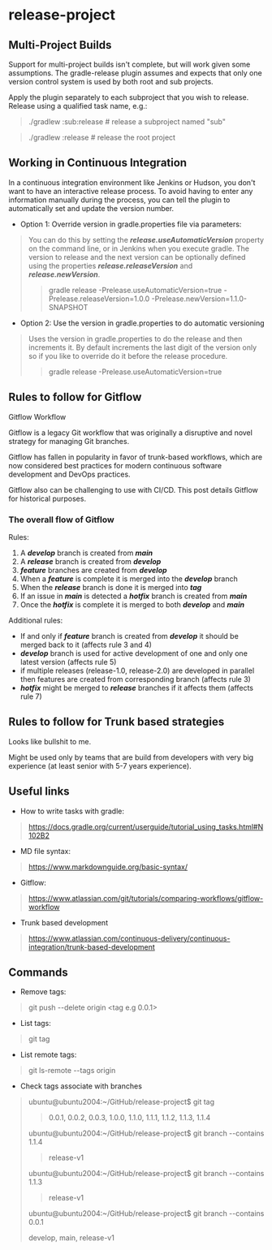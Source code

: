 # release-project

## Multi-Project Builds

Support for multi-project builds isn't complete, but will work given some assumptions. 
The gradle-release plugin assumes and expects that only one version control system is used by both root and sub projects.

Apply the plugin separately to each subproject that you wish to release. Release using a qualified task name, e.g.:
> ./gradlew :sub:release # release a subproject named "sub"

> ./gradlew :release # release the root project

## Working in Continuous Integration

In a continuous integration environment like Jenkins or Hudson, 
you don't want to have an interactive release process. 
To avoid having to enter any information manually during the process, 
you can tell the plugin to automatically set and update the version number.

- Option 1: Override version in gradle.properties file via parameters:

> You can do this by setting the ***release.useAutomaticVersion*** property on the command line, 
> or in Jenkins when you execute gradle. The version to release and the next version can be optionally 
> defined using the properties ***release.releaseVersion*** and ***release.newVersion***.
> 
>> gradle release -Prelease.useAutomaticVersion=true -Prelease.releaseVersion=1.0.0 -Prelease.newVersion=1.1.0-SNAPSHOT

- Option 2: Use the version in gradle.properties to do automatic versioning

> Uses the version in gradle.properties to do the release and then increments it.
> By default increments the last digit of the version only so if you like to override do it before the release procedure.
> 
>> gradle release -Prelease.useAutomaticVersion=true


## Rules to follow for Gitflow 


Gitflow Workflow

Gitflow is a legacy Git workflow that was originally a disruptive 
and novel strategy for managing Git branches. 

Gitflow has fallen in popularity in favor of trunk-based workflows, 
which are now considered best practices for modern continuous software development and DevOps practices. 

Gitflow also can be challenging to use with CI/CD. This post details Gitflow for historical purposes.

### The overall flow of Gitflow 
Rules: 
1. A ***develop*** branch is created from ***main*** 
2. A ***release*** branch is created from ***develop*** 
3. ***feature*** branches are created from ***develop*** 
4. When a ***feature*** is complete it is merged into the ***develop*** branch 
5. When the ***release*** branch is done it is merged into ***tag*** 
6. If an issue in ***main*** is detected a ***hotfix*** branch is created from ***main***    
7. Once the ***hotfix*** is complete it is merged to both ***develop*** and ***main***

Additional rules:
- If and only if ***feature*** branch is created from ***develop*** it should be merged back to it (affects rule 3 and 4)
- ***develop*** branch is used for active development of one and only one latest version (affects rule 5)
- if multiple releases (release-1.0, release-2.0) are developed in parallel then features are created from corresponding branch (affects rule 3)
- ***hotfix*** might be merged to ***release*** branches if it affects them (affects rule 7)

## Rules to follow for Trunk based strategies 

Looks like bullshit to me. 

Might be used only by teams that are build from developers with very big experience 
(at least senior with 5-7 years experience).



## Useful links 

- How to write tasks with gradle:
> https://docs.gradle.org/current/userguide/tutorial_using_tasks.html#N102B2

- MD file syntax:
> https://www.markdownguide.org/basic-syntax/

- Gitflow:
> https://www.atlassian.com/git/tutorials/comparing-workflows/gitflow-workflow

- Trunk based development
> https://www.atlassian.com/continuous-delivery/continuous-integration/trunk-based-development

## Commands 

- Remove tags:
> git push --delete origin <tag e.g 0.0.1>

- List tags:
> git tag 

- List remote tags:
> git ls-remote --tags origin

- Check tags associate with branches
> ubuntu@ubuntu2004:~/GitHub/release-project$ git tag
>> 0.0.1,
>> 0.0.2,
>> 0.0.3,
>> 1.0.0,
>> 1.1.0,
>> 1.1.1,
>> 1.1.2,
>> 1.1.3,
>> 1.1.4
> 
> ubuntu@ubuntu2004:~/GitHub/release-project$ git branch --contains 1.1.4
>> release-v1
> 
> ubuntu@ubuntu2004:~/GitHub/release-project$ git branch --contains 1.1.3
>> release-v1
> 
> ubuntu@ubuntu2004:~/GitHub/release-project$ git branch --contains 0.0.1
> 
> develop,
> main,
> release-v1

